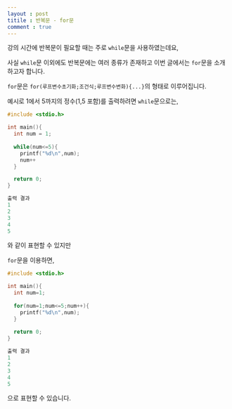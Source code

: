 ```yaml
---
layout : post
titile : 반복문 - for문
comment : true
---
```

강의 시간에 반복문이 필요할 때는 주로 `while`문을 사용하였는데요,

사실 `while`문 이외에도 반복문에는 여러 종류가 존재하고 이번 글에서는 `for`문을 소개하고자 합니다.

`for`문은 `for(루프변수초기화;조건식;루프변수변화){...}`의 형태로 이루어집니다.

예시로 1에서 5까지의 정수(1,5 포함)를 출력하려면 `while`문으로는,

```c
#include <stdio.h>

int main(){
  int num = 1;
  
  while(num<=5){
    printf("%d\n",num);
    num++
  }

  return 0;
}
```
```c
출력 결과
1
2
3
4
5
```

와 같이 표현할 수 있지만

`for`문을 이용하면,

```c
#include <stdio.h>

int main(){
  int num=1;
  
  for(num=1;num<=5;num++){
    printf("%d\n",num);
  }
  
  return 0;
}
```
```c
출력 결과
1
2
3
4
5
```
으로 표현할 수 있습니다.

